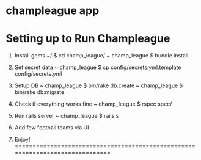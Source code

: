 # champleague app

Setting up to Run Champleague
==============================================================================

1) Install gems
~/ $ cd champ_league/
~ champ_league $ bundle install

2) Set secret data
~ champ_league $ cp config/secrets.yml.template config/secrets.yml

3) Setup DB
~ champ_league $ bin/rake db:create
~ champ_league $ bin/rake db:migrate

4) Check if everything works fine
~ champ_league $ rspec spec/

5) Run rails server
~ champ_league $ rails s

6) Add few football teams via UI

7) Enjoy!
==============================================================================

